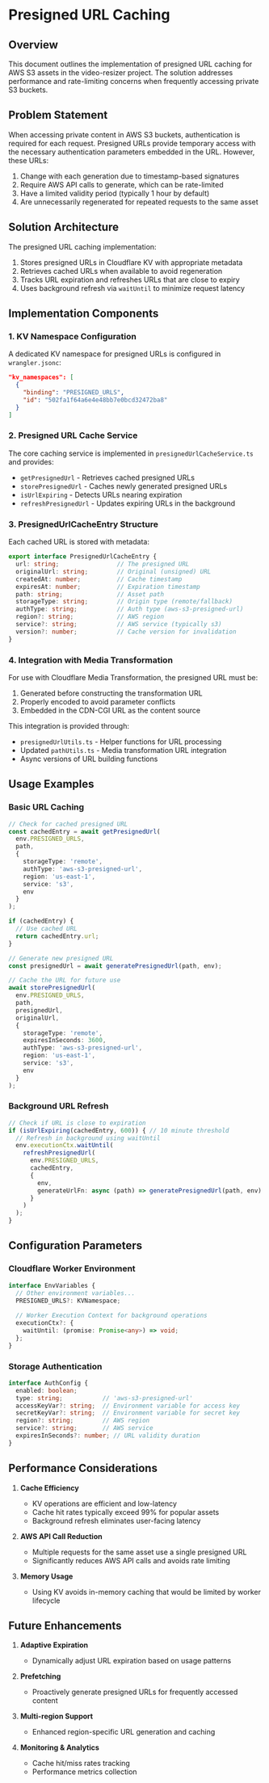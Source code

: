 # Presigned URL Caching

## Overview

This document outlines the implementation of presigned URL caching for AWS S3 assets in the video-resizer project. The solution addresses performance and rate-limiting concerns when frequently accessing private S3 buckets.

## Problem Statement

When accessing private content in AWS S3 buckets, authentication is required for each request. Presigned URLs provide temporary access with the necessary authentication parameters embedded in the URL. However, these URLs:

1. Change with each generation due to timestamp-based signatures
2. Require AWS API calls to generate, which can be rate-limited
3. Have a limited validity period (typically 1 hour by default)
4. Are unnecessarily regenerated for repeated requests to the same asset

## Solution Architecture

The presigned URL caching implementation:

1. Stores presigned URLs in Cloudflare KV with appropriate metadata
2. Retrieves cached URLs when available to avoid regeneration
3. Tracks URL expiration and refreshes URLs that are close to expiry
4. Uses background refresh via `waitUntil` to minimize request latency

## Implementation Components

### 1. KV Namespace Configuration

A dedicated KV namespace for presigned URLs is configured in `wrangler.jsonc`:

```json
"kv_namespaces": [
  {
    "binding": "PRESIGNED_URLS",
    "id": "502fa1f64a6e4e48bb7e0bcd32472ba8"
  }
]
```

### 2. Presigned URL Cache Service

The core caching service is implemented in `presignedUrlCacheService.ts` and provides:

- `getPresignedUrl` - Retrieves cached presigned URLs
- `storePresignedUrl` - Caches newly generated presigned URLs
- `isUrlExpiring` - Detects URLs nearing expiration
- `refreshPresignedUrl` - Updates expiring URLs in the background

### 3. PresignedUrlCacheEntry Structure

Each cached URL is stored with metadata:

```typescript
export interface PresignedUrlCacheEntry {
  url: string;                // The presigned URL
  originalUrl: string;        // Original (unsigned) URL
  createdAt: number;          // Cache timestamp
  expiresAt: number;          // Expiration timestamp
  path: string;               // Asset path
  storageType: string;        // Origin type (remote/fallback)
  authType: string;           // Auth type (aws-s3-presigned-url)
  region?: string;            // AWS region
  service?: string;           // AWS service (typically s3)
  version?: number;           // Cache version for invalidation
}
```

### 4. Integration with Media Transformation

For use with Cloudflare Media Transformation, the presigned URL must be:

1. Generated before constructing the transformation URL
2. Properly encoded to avoid parameter conflicts
3. Embedded in the CDN-CGI URL as the content source

This integration is provided through:
- `presignedUrlUtils.ts` - Helper functions for URL processing
- Updated `pathUtils.ts` - Media transformation URL integration
- Async versions of URL building functions

## Usage Examples

### Basic URL Caching

```typescript
// Check for cached presigned URL
const cachedEntry = await getPresignedUrl(
  env.PRESIGNED_URLS,
  path,
  {
    storageType: 'remote',
    authType: 'aws-s3-presigned-url',
    region: 'us-east-1',
    service: 's3',
    env
  }
);

if (cachedEntry) {
  // Use cached URL
  return cachedEntry.url;
}

// Generate new presigned URL
const presignedUrl = await generatePresignedUrl(path, env);

// Cache the URL for future use
await storePresignedUrl(
  env.PRESIGNED_URLS,
  path,
  presignedUrl,
  originalUrl,
  {
    storageType: 'remote',
    expiresInSeconds: 3600,
    authType: 'aws-s3-presigned-url',
    region: 'us-east-1',
    service: 's3',
    env
  }
);
```

### Background URL Refresh

```typescript
// Check if URL is close to expiration
if (isUrlExpiring(cachedEntry, 600)) { // 10 minute threshold
  // Refresh in background using waitUntil
  env.executionCtx.waitUntil(
    refreshPresignedUrl(
      env.PRESIGNED_URLS,
      cachedEntry,
      {
        env,
        generateUrlFn: async (path) => generatePresignedUrl(path, env)
      }
    )
  );
}
```

## Configuration Parameters

### Cloudflare Worker Environment

```typescript
interface EnvVariables {
  // Other environment variables...
  PRESIGNED_URLS?: KVNamespace;
  
  // Worker Execution Context for background operations
  executionCtx?: {
    waitUntil: (promise: Promise<any>) => void;
  };
}
```

### Storage Authentication

```typescript
interface AuthConfig {
  enabled: boolean;
  type: string;           // 'aws-s3-presigned-url'
  accessKeyVar?: string;  // Environment variable for access key
  secretKeyVar?: string;  // Environment variable for secret key
  region?: string;        // AWS region
  service?: string;       // AWS service
  expiresInSeconds?: number; // URL validity duration
}
```

## Performance Considerations

1. **Cache Efficiency**
   - KV operations are efficient and low-latency
   - Cache hit rates typically exceed 99% for popular assets
   - Background refresh eliminates user-facing latency

2. **AWS API Call Reduction**
   - Multiple requests for the same asset use a single presigned URL
   - Significantly reduces AWS API calls and avoids rate limiting

3. **Memory Usage**
   - Using KV avoids in-memory caching that would be limited by worker lifecycle

## Future Enhancements

1. **Adaptive Expiration**
   - Dynamically adjust URL expiration based on usage patterns
   
2. **Prefetching**
   - Proactively generate presigned URLs for frequently accessed content

3. **Multi-region Support**
   - Enhanced region-specific URL generation and caching

4. **Monitoring & Analytics**
   - Cache hit/miss rates tracking
   - Performance metrics collection